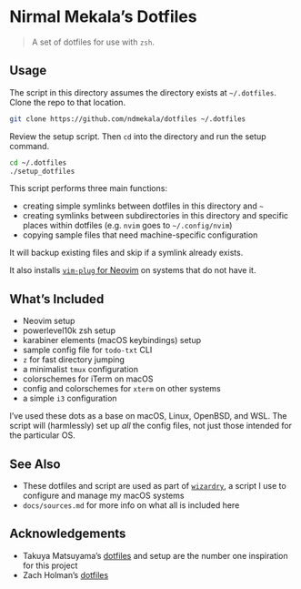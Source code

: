 # Nirmal Mekala’s Dotfiles

> A set of dotfiles for use with `zsh`.

## Usage

The script in this directory assumes the directory exists at `~/.dotfiles`. Clone the repo to that location.

```sh
git clone https://github.com/ndmekala/dotfiles ~/.dotfiles
```

Review the setup script. Then `cd` into the directory and run the setup command.

```sh
cd ~/.dotfiles
./setup_dotfiles
```

This script performs three main functions:

- creating simple symlinks between dotfiles in this directory and `~`
- creating symlinks between subdirectories in this directory and specific places within dotfiles (e.g. `nvim` goes to `~/.config/nvim`)
- copying sample files that need machine-specific configuration

It will backup existing files and skip if a symlink already exists.

It also installs [`vim-plug` for Neovim](https://github.com/junegunn/vim-plug#neovim) on systems that do not have it.

## What’s Included

- Neovim setup
- powerlevel10k zsh setup
- karabiner elements (macOS keybindings) setup
- sample config file for `todo-txt` CLI
- `z` for fast directory jumping
- a minimalist `tmux` configuration
- colorschemes for iTerm on macOS
- config and colorschemes for `xterm` on other systems
- a simple `i3` configuration

I’ve used these dots as a base on macOS, Linux, OpenBSD, and WSL. The script will (harmlessly) set up _all_ the config files, not just those intended for the particular OS.

## See Also

- These dotfiles and script are used as part of [`wizardry`](https://github.com/ndmekala/wizardry), a script I use to configure and manage my macOS systems
- `docs/sources.md` for more info on what all is included here

## Acknowledgements

- Takuya Matsuyama’s [dotfiles](https://github.com/craftzdog/dotfiles-public) and setup are the number one inspiration for this project
- Zach Holman’s [dotfiles](https://github.com/holman/dotfiles)
